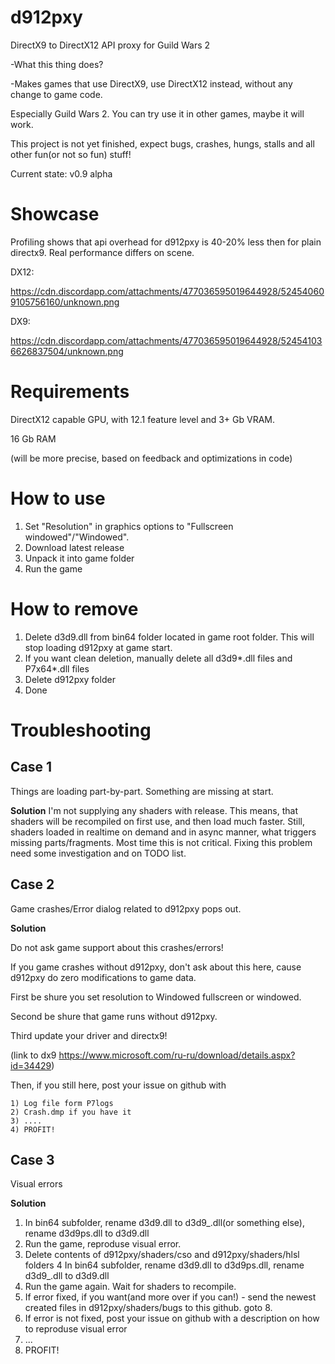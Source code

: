 # d912pxy
DirectX9 to DirectX12 API proxy for Guild Wars 2

-What this thing does? 

-Makes games that use DirectX9, use DirectX12 instead, without any change to game code. 

 Especially Guild Wars 2. You can try use it in other games, maybe it will work.
 
 
 This project is not yet finished, expect bugs, crashes, hungs, stalls and all other fun(or not so fun) stuff!
 
 Current state: v0.9 alpha
 
# Showcase

Profiling shows that api overhead for d912pxy is 40-20% less then for plain directx9.
Real performance differs on scene.

DX12:

https://cdn.discordapp.com/attachments/477036595019644928/524540609105756160/unknown.png 


DX9:

https://cdn.discordapp.com/attachments/477036595019644928/524541036626837504/unknown.png

   
# Requirements

DirectX12 capable GPU, with 12.1 feature level and 3+ Gb VRAM.

16 Gb RAM

(will be more precise, based on feedback and optimizations in code)
 
# How to use

1. Set "Resolution" in graphics options to "Fullscreen windowed"/"Windowed".
2. Download latest release
3. Unpack it into game folder
4. Run the game

# How to remove

1. Delete d3d9.dll from bin64 folder located in game root folder. This will stop loading d912pxy at game start. 
2. If you want clean deletion, manually delete all d3d9*.dll files and P7x64*.dll files
3. Delete d912pxy folder
4. Done

# Troubleshooting

## Case 1
  Things are loading part-by-part.
  Something are missing at start.
  
**Solution**
  I'm not supplying any shaders with release. 
  This means, that shaders will be recompiled on first use, and then load much faster.
  Still, shaders loaded in realtime on demand and in async manner, what triggers missing parts/fragments.
  Most time this is not critical.
  Fixing this problem need some investigation and on TODO list.
  
## Case 2
  Game crashes/Error dialog related to d912pxy pops out.
  
**Solution**

  Do not ask game support about this crashes/errors!
  
  If you game crashes without d912pxy, don't ask about this here, cause d912pxy do zero modifications to game data.
  
  First be shure you set resolution to Windowed fullscreen or windowed.
  
  Second be shure that game runs without d912pxy.
  
  Third update your driver and directx9!
  
  (link to dx9 https://www.microsoft.com/ru-ru/download/details.aspx?id=34429)
  
  Then, if you still here, post your issue on github with 
  
    1) Log file form P7logs
    2) Crash.dmp if you have it
    3) ....
    4) PROFIT!

## Case 3 

  Visual errors
 
**Solution**

  1. In bin64 subfolder, rename d3d9.dll to d3d9_.dll(or something else), rename d3d9ps.dll to d3d9.dll
  2. Run the game, reproduse visual error.
  3. Delete contents of d912pxy/shaders/cso and d912pxy/shaders/hlsl folders
  4 In bin64 subfolder, rename d3d9.dll to d3d9ps.dll, rename d3d9_.dll to d3d9.dll
  5. Run the game again. Wait for shaders to recompile.
  6. If error fixed, if you want(and more over if you can!) - send the newest created files in d912pxy/shaders/bugs to this github. goto 8.
  7. If error is not fixed, post your issue on github with a description on how to reproduse visual error
  8. ...
  9. PROFIT!
